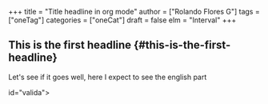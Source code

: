 +++
title = "Title headline in org mode"
author = ["Rolando Flores G"]
tags = ["oneTag"]
categories = ["oneCat"]
draft = false
elm = "Interval"
+++

## This is the first headline {#this-is-the-first-headline}

Let's see if it goes well, here I expect to see the english part

id="valida"></div>